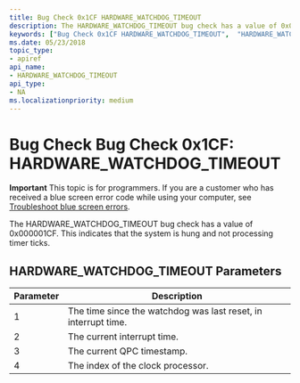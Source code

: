 ```yaml
---
title: Bug Check 0x1CF HARDWARE_WATCHDOG_TIMEOUT  
description: The HARDWARE_WATCHDOG_TIMEOUT bug check has a value of 0x000001CF.
keywords: ["Bug Check 0x1CF HARDWARE_WATCHDOG_TIMEOUT",  "HARDWARE_WATCHDOG_TIMEOUT"]
ms.date: 05/23/2018
topic_type:
- apiref
api_name:
- HARDWARE_WATCHDOG_TIMEOUT 
api_type:
- NA
ms.localizationpriority: medium
---
```


# Bug Check Bug Check 0x1CF: HARDWARE\_WATCHDOG\_TIMEOUT 

**Important** This topic is for programmers. If you are a customer who has received a blue screen error code while using your computer, see [Troubleshoot blue screen errors](https://windows.microsoft.com/windows-10/troubleshoot-blue-screen-errors).

The HARDWARE_WATCHDOG_TIMEOUT bug check has a value of 0x000001CF. This indicates that the system is hung and not processing timer ticks.


## HARDWARE\_WATCHDOG\_TIMEOUT Parameters
 
Parameter | Description 
|---------|--------------|
1 | The time since the watchdog was last reset, in interrupt time.
2 | The current interrupt time.
3 | The current QPC timestamp.
4 | The index of the clock processor.


 

 




